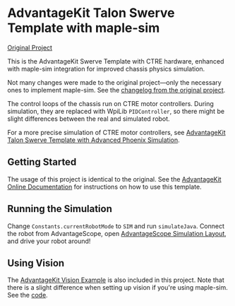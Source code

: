 # AdvantageKit Talon Swerve Template with maple-sim

[Original Project](https://github.com/Mechanical-Advantage/AdvantageKit/releases/download/v4.0.0-beta-1/AdvantageKit_TalonFXSwerveTemplate.zip)

This is the AdvantageKit Swerve Template with CTRE hardware, enhanced with maple-sim integration for improved chassis physics simulation.

Not many changes were made to the original project—only the necessary ones to implement maple-sim. See the [changelog from the original project](https://github.com/Shenzhen-Robotics-Alliance/maple-sim/commit/9c010d3ee9037b16c2a7a462ea68a09af3814441).

The control loops of the chassis run on CTRE motor controllers.  During simulation, they are replaced with WpiLib `PIDController`, so there might be slight differences between the real and simulated robot.

For a more precise simulation of CTRE motor controllers, see [AdvantageKit Talon Swerve Template with Advanced Phoenix Simulation](https://github.com/Shenzhen-Robotics-Alliance/maple-sim/tree/main/templates/AdvantageKit_TalonSwerveTemplate_EnhancedPhoenixSimulation).

## Getting Started
The usage of this project is identical to the original. See the [AdvantageKit Online Documentation](https://docs.advantagekit.org/getting-started/template-projects/talonfx-swerve-template) for instructions on how to use this template.

## Running the Simulation
Change `Constants.currentRobotMode` to `SIM` and run `simulateJava`.
Connect the robot from AdvantageScope, open [AdvantageScope Simulation Layout](./AdvantageScope%20Simulation.json), and drive your robot around!

## Using Vision
The [AdvantageKit Vision Example](https://docs.advantagekit.org/getting-started/template-projects/vision-template) is also included in this project. Note that there is a slight difference when setting up vision if you're using maple-sim. See the [code](https://github.com/Shenzhen-Robotics-Alliance/maple-sim/blob/87588b4fb0554383b3881a4b0f56147519c32c68/templates/AdvantageKit_TalonSwerveTemplate-maple-sim/src/main/java/frc/robot/RobotContainer.java#L100-L105).
